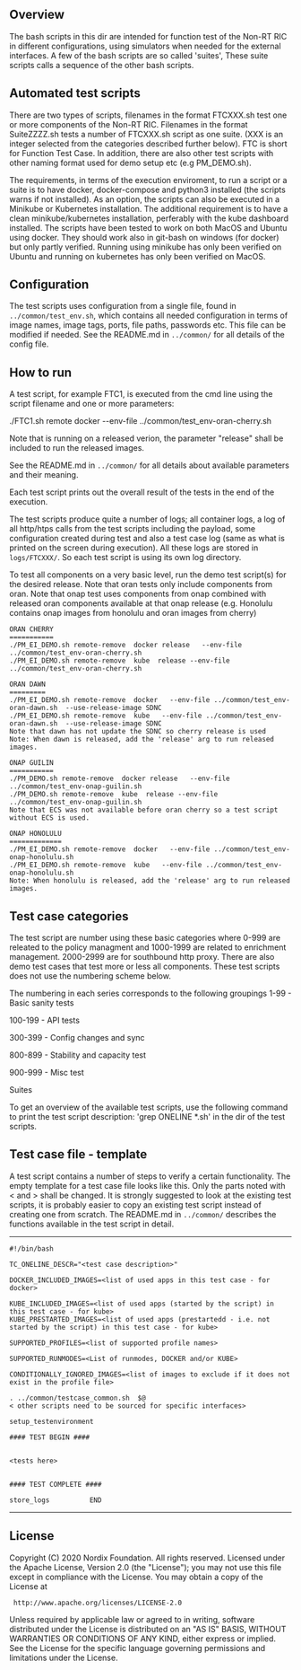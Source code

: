 ## Overview
The bash scripts in this dir are intended for function test of the Non-RT RIC in different configurations, using simulators when needed for the external interfaces.
A few of the bash scripts are so called 'suites', These suite scripts calls a sequence of the other bash scripts.

## Automated test scripts
There are two types of scripts, filenames in the format FTCXXX.sh test one or more components of the Non-RT RIC. Filenames in the format SuiteZZZZ.sh tests a number of FTCXXX.sh script as one suite. (XXX is an integer selected from the categories described further below).
FTC is short for Function Test Case. In addition, there are also other test scripts with other naming format used for demo setup etc (e.g PM_DEMO.sh).

The requirements, in terms of the execution enviroment, to run a script or a suite is to have docker, docker-compose and python3 installed (the scripts warns if not installed). As an option, the scripts can also be executed in a Minikube or Kubernetes installation. The additional requirement is to have a clean minikube/kubernetes installation, perferably with the kube dashboard installed.
The scripts have been tested to work on both MacOS and Ubuntu using docker. They should work also in git-bash on windows (for docker) but only partly verified. Running using minikube has only been verified on Ubuntu and running on kubernetes has only been verified on MacOS.

## Configuration
The test scripts uses configuration from a single file, found in `../common/test_env.sh`, which contains all needed configuration in terms of image names, image tags, ports, file paths, passwords etc. This file can be modified if needed.  See the README.md in  `../common/` for all details of the config file.

## How to run
A test script, for example FTC1, is executed from the cmd line using the script filename and one or more parameters:

 ./FTC1.sh remote docker --env-file ../common/test_env-oran-cherry.sh

Note that is running on a released verion, the parameter "release" shall be included to run the released images.

See the README.md in  `../common/` for all details about available parameters and their meaning.

Each test script prints out the overall result of the tests in the end of the execution.

The test scripts produce quite a number of logs; all container logs, a log of all http/htps calls from the test scripts including the payload, some configuration created during test and also a test case log (same as what is printed on the screen during execution). All these logs are stored in `logs/FTCXXX/`. So each test script is using its own log directory.

To test all components on a very basic level, run the demo test script(s) for the desired release.
Note that oran tests only include components from oran.
Note that onap test uses components from onap combined with released oran components available at that onap release (e.g. Honolulu contains onap images from honolulu and oran images from cherry)
```
ORAN CHERRY
===========
./PM_EI_DEMO.sh remote-remove  docker release   --env-file ../common/test_env-oran-cherry.sh
./PM_EI_DEMO.sh remote-remove  kube  release --env-file ../common/test_env-oran-cherry.sh

ORAN DAWN
=========
./PM_EI_DEMO.sh remote-remove  docker   --env-file ../common/test_env-oran-dawn.sh  --use-release-image SDNC
./PM_EI_DEMO.sh remote-remove  kube   --env-file ../common/test_env-oran-dawn.sh  --use-release-image SDNC
Note that dawn has not update the SDNC so cherry release is used
Note: When dawn is released, add the 'release' arg to run released images.

ONAP GUILIN
===========
./PM_DEMO.sh remote-remove  docker release   --env-file ../common/test_env-onap-guilin.sh
./PM_DEMO.sh remote-remove  kube  release --env-file ../common/test_env-onap-guilin.sh
Note that ECS was not available before oran cherry so a test script without ECS is used.

ONAP HONOLULU
=============
./PM_EI_DEMO.sh remote-remove  docker   --env-file ../common/test_env-onap-honolulu.sh
./PM_EI_DEMO.sh remote-remove  kube   --env-file ../common/test_env-onap-honolulu.sh
Note: When honolulu is released, add the 'release' arg to run released images.
```
## Test case categories
The test script are number using these basic categories where 0-999 are releated to the policy managment and 1000-1999 are related to enrichment management. 2000-2999 are for southbound http proxy. There are also demo test cases that test more or less all components. These test scripts does not use the numbering scheme below.

The numbering in each series corresponds to the following groupings
1-99 - Basic sanity tests

100-199 - API tests

300-399 - Config changes and sync

800-899 - Stability and capacity test

900-999 - Misc test

Suites

To get an overview of the available test scripts, use the following command to print the test script description:
'grep ONELINE *.sh' in the dir of the test scripts.

## Test case file - template
A test script contains a number of steps to verify a certain functionality.
The empty template for a test case file looks like this.
Only the parts noted with < and > shall be changed.
It is strongly suggested to look at the existing test scripts, it is probably easier to copy an existing test script instead of creating one from scratch. The README.md in  `../common/` describes the functions available in the test script in detail.

-----------------------------------------------------------
```
#!/bin/bash

TC_ONELINE_DESCR="<test case description>"

DOCKER_INCLUDED_IMAGES=<list of used apps in this test case - for docker>

KUBE_INCLUDED_IMAGES=<list of used apps (started by the script) in this test case - for kube>
KUBE_PRESTARTED_IMAGES=<list of used apps (prestartedd - i.e. not started by the script) in this test case - for kube>

SUPPORTED_PROFILES=<list of supported profile names>

SUPPORTED_RUNMODES=<List of runmodes, DOCKER and/or KUBE>

CONDITIONALLY_IGNORED_IMAGES=<list of images to exclude if it does not exist in the profile file>

. ../common/testcase_common.sh  $@
< other scripts need to be sourced for specific interfaces>

setup_testenvironment

#### TEST BEGIN ####


<tests here>


#### TEST COMPLETE ####

store_logs          END

```
-----------------------------------------------------------


## License

Copyright (C) 2020 Nordix Foundation. All rights reserved.
Licensed under the Apache License, Version 2.0 (the "License");
you may not use this file except in compliance with the License.
You may obtain a copy of the License at

     http://www.apache.org/licenses/LICENSE-2.0

Unless required by applicable law or agreed to in writing, software
distributed under the License is distributed on an "AS IS" BASIS,
WITHOUT WARRANTIES OR CONDITIONS OF ANY KIND, either express or implied.
See the License for the specific language governing permissions and
limitations under the License.